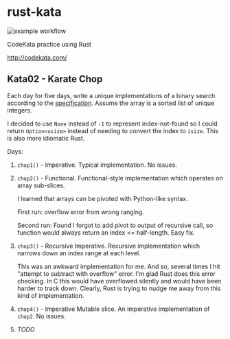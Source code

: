 # rust-kata

![example workflow](https://github.com/krscott/rust-kata/actions/workflows/rust.yml/badge.svg)

CodeKata practice using Rust

http://codekata.com/


## Kata02 - Karate Chop
Each day for five days, write a unique implementations of a binary search
according to the [specification](http://codekata.com/kata/kata02-karate-chop/).
Assume the array is a sorted list of unique integers.

I decided to use `None` instead of `-1` to represent index-not-found so I could
return `Option<usize>` instead of needing to convert the index to `isize`. This
is also more idiomatic Rust.

Days:
1. `chop1()` - Imperative.
   Typical implementation. No issues.

2. `chop2()` - Functional.
   Functional-style implementation which operates on array sub-slices.

   I learned that arrays can be pivoted with Python-like syntax.

   First run: overflow error from wrong ranging.

   Second run: Found I forgot to add pivot to output of recursive call, so function
   would always return an index <= half-length. Easy fix.

3. `chop3()` - Recursive Imperative.
   Recursive implementation which narrows down an index range at each level.

   This was an awkward implementation for me. And so, several times I hit "attempt to subtract with
   overflow" error. I'm glad Rust does this error checking. In C this would have overflowed
   silently and would have been harder to track down. Clearly, Rust is trying to nudge me away from
   this kind of implementation.

4. `chop4()` - Imperative Mutable slice.
   An imperative implementation of `chop2`. No issues.

5. *TODO*

